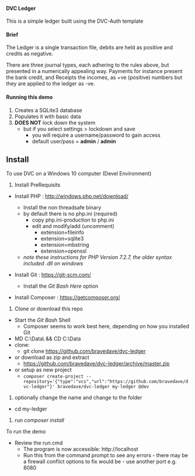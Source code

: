 #### DVC Ledger

This is a simple ledger built using the DVC-Auth template

#### Brief
The Ledger is a single transaction file, debits are held as positive and credits as negative.

There are three journal types, each adhering to the rules above, but presented in a
numerically appealing way. Payments for instance present the bank credit,
and Receipts the incomes, as +ve (positive) numbers but they are applied to the ledger
as -ve.

#### Running this demo
1. Creates a SQLite3 database
2. Populates it with basic data
3. **DOES NOT** lock down the system
   * but if you select settings > lockdown and save
     * you will require a username/password to gain access
     * default user/pass = **admin** / **admin**
     
## Install
To use DVC on a Windows 10 computer (Devel Environment)
1. Install PreRequisits
  * Install PHP : http://windows.php.net/download/
     * Install the non threadsafe binary
     * by default there is no php.ini (required)
       * copy php.ini-production to php.ini
       * edit and modify/add (uncomment)
         * extension=fileinfo
         * extension=sqlite3
         * extension=mbstring
         * extension=openssl
     * *note these instructions for PHP Version 7.2.7, the older syntax included .dll on windows*

  * Install Git : https://git-scm.com/
    * Install the *Git Bash Here* option
  * Install Composer : https://getcomposer.org/

1. Clone or download this repo
  * Start the *Git Bash* Shell
    * Composer seems to work best here, depending on how you installed Git
  * MD C:\Data\ && CD C:\Data
  * clone:
     * git clone https://github.com/bravedave/dvc-ledger
  * or download as zip and extract
     * https://github.com/bravedave/dvc-ledger/archive/master.zip
  * or setup as new project
    * `composer create-project --repository='{"type":"vcs","url":"https://github.com/bravedave/dvc-ledger"}' bravedave/dvc-ledger my-ledger @dev`

1. optionally change the name and change to the folder
  * cd my-ledger
1. run *composer install*

To run the demo
  * Review the run.cmd
    * The program is now accessible: http://localhost
    * Run this from the command prompt to see any errors - there may be a firewall
      conflict options to fix would be - use another port e.g. 8080
